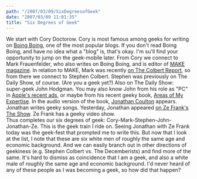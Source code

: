```yaml
---
path: "/2007/03/09/SixDegreesofGeek" 
date: "2007/03/09 11:01:35" 
title: "Six Degrees of Geek" 
---
```

We start with Cory Doctorow. Cory is most famous among geeks for writing on <a href="http://boingboing.net/">Boing Boing</a>, one of the most popular blogs. If you don't read Boing Boing, and have no idea what a "blog" is, that's okay. I'm su'll find your opportunity to jump on the geek-mobile later. From Cory we connect to Mark Frauenfelder, who also writes on Boing Boing, and is editor of <a href="http://www.makezine.com/">MAKE magazine</a>. In relation to MAKE, Mark was recently <a href="http://www.comedycentral.com/motherload/?ml_video=83321">on The Colbert Report</a>, so from there we connect to Stephen Colbert. Stephen was previously on The Daily Show, of course. (Are you a geek yet?) Also on The Daily Show: super-geek John Hodgman. You may also know John from his role as "PC" in <a href="http://www.apple.com/getamac/ads/">Apple's recent ads</a>, or maybe from his recent geeky book, <a href="http://www.amazon.com/Areas-My-Expertise-John-Hodgman/dp/0525949089">Areas of My Expertise</a>. In the audio version of the book, <a href="http://www.jonathancoulton.com/">Jonathan Coulton</a> appears. Jonathan writes geeky songs. Yesterday, Jonathan appeared <a href="http://www.zefrank.com/theshow/archives/2007/03/030808.html">on Ze Frank's The Show</a>. Ze Frank has a geeky video show.<br>Thus completes our six degrees of geek: Cory-Mark-Stephen-John-Jonathan-Ze. This is the geek train I ride on. Seeing Jonathan with Ze Frank today was the geek-fest that prompted me to write this. But now that I look at the list, I note that these are six white men of roughly the same age and economic background. And we can easily branch out in other directions of geekiness (e.g. Stephen Colbert vs. The Decemberists) and find more of the same. It's hard to dismiss as coincidence that I am a geek, and also a white male of roughly the same age and economic background. I'd never heard of any of these people as I was becoming a geek, so how did that happen?
